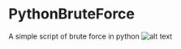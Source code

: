 # PythonBruteForce
A simple script of brute force in python
![alt text](https://cdn.discordapp.com/attachments/892732503293571072/896403661893292052/unknown.png)
